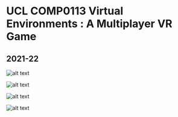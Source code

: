 # UCL COMP0113 Virtual Environments : A Multiplayer VR Game

## 2021-22

![alt text](https://github.com/Meewnicorn/VE-Coursework2/blob/main/resources/one.png?raw=true)

![alt text](https://github.com/Meewnicorn/VE-Coursework2/blob/main/resources/two.png?raw=true)

![alt text](https://github.com/Meewnicorn/VE-Coursework2/blob/main/resources/three.png?raw=true)

![alt text](https://github.com/Meewnicorn/VE-Coursework2/blob/main/resources/four.png?raw=true)



